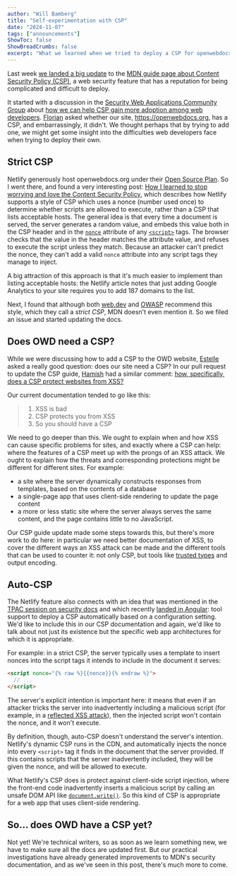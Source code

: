 ```yaml
---
author: "Will Bamberg"
title: "Self-experimentation with CSP"
date: "2024-11-07"
tags: ["announcements"]
ShowToc: false
ShowBreadCrumbs: false
excerpt: "What we learned when we tried to deploy a CSP for openwebdocs.org."
---
```


Last week [we landed a big update](https://github.com/mdn/content/pull/36157) to the [MDN guide page about Content Security Policy (CSP)](https://developer.mozilla.org/en-US/docs/Web/HTTP/CSP), a web security feature that has a reputation for being complicated and difficult to deploy.

It started with a discussion in the [Security Web Applications Community Group](https://www.w3.org/community/swag/) about [how we can help CSP gain more adoption among web developers](https://github.com/w3c-cg/swag/issues/3). [Florian](https://front-end.social/@floscholz) asked whether our site, <https://openwebdocs.org>, has a CSP, and embarrassingly, it didn't. We thought perhaps that by trying to add one, we might get some insight into the difficulties web developers face when trying to deploy their own.

## Strict CSP

Netlify generously host openwebdocs.org under their [Open Source Plan](https://www.netlify.com/legal/open-source-policy/). So I went there, and found a very interesting post: [How I learned to stop worrying and love the Content Security Policy](https://www.netlify.com/blog/general-availability-content-security-policy-csp-nonce-integration/), which describes how Netlify supports a style of CSP which uses a nonce (number used once) to determine whether scripts are allowed to execute, rather than a CSP that lists acceptable hosts. The general idea is that every time a document is served, the server generates a random value, and embeds this value both in the CSP header and in the [`nonce`](https://developer.mozilla.org/en-US/docs/Web/HTML/Element/script#nonce) attribute of any [`<script>`](https://developer.mozilla.org/en-US/docs/Web/HTML/Element/script) tags. The browser checks that the value in the header matches the attribute value, and refuses to execute the script unless they match. Because an attacker can't predict the nonce, they can't add a valid `nonce` attribute into any script tags they manage to inject.

A big attraction of this approach is that it's much easier to implement than listing acceptable hosts: the Netlify article notes that just adding Google Analytics to your site requires you to add 187 domains to the list.

Next, I found that although both [web.dev](https://web.dev/articles/strict-csp) and [OWASP](https://cheatsheetseries.owasp.org/cheatsheets/Content_Security_Policy_Cheat_Sheet.html#csp-types-granularallowlist-based-or-strict) recommend this style, which they call a _strict CSP_, MDN doesn't even mention it. So we filed an issue and started updating the docs.

## Does OWD need a CSP?

While we were discussing how to add a CSP to the OWD website, [Estelle](https://front-end.social/@estelle) asked a really good question: does our site need a CSP? In our pull request to update the CSP guide, [Hamish](https://github.com/hamishwillee) had a similar comment: [how, specifically, does a CSP protect websites from XSS?](https://github.com/mdn/content/pull/36157#discussion_r1789293865)

Our current documentation tended to go like this:

> 1. XSS is bad
> 2. CSP protects you from XSS
> 3. So you should have a CSP

We need to go deeper than this. We ought to explain when and how XSS can cause specific problems for sites, and exactly where a CSP can help: where the features of a CSP meet up with the prongs of an XSS attack. We ought to explain how the threats and corresponding protections might be different for different sites. For example:

- a site where the server dynamically constructs responses from templates, based on the contents of a database
- a single-page app that uses client-side rendering to update the page content
- a more or less static site where the server always serves the same content, and the page contains little to no JavaScript.

Our CSP guide update made some steps towards this, but there's more work to do here: in particular we need better documentation of XSS, to cover the different ways an XSS attack can be made and the different tools that can be used to counter it: not only CSP, but tools like [trusted types](https://developer.mozilla.org/en-US/docs/Web/API/Trusted_Types_API) and output encoding.

## Auto-CSP

The Netlify feature also connects with an idea that was mentioned in the [TPAC session on security docs](https://openwebdocs.org/content/posts/swag-at-tpac-anaheim/) and which recently [landed in Angular](https://github.com/angular/angular-cli/pull/28663): tool support to deploy a CSP automatically based on a configuration setting. We'd like to include this in our CSP documentation and again, we'd like to talk about not just its existence but the specific web app architectures for which it is appropriate.

For example: in a strict CSP, the server typically uses a template to insert nonces into the script tags it intends to include in the document it serves:

```html
<script nonce="{% raw %}{{nonce}}{% endraw %}">
  // ...
</script>
```

The server's explicit intention is important here: it means that even if an attacker tricks the server into inadvertently including a malicious script (for example, in a [reflected XSS attack](https://portswigger.net/web-security/cross-site-scripting/reflected)), then the injected script won't contain the nonce, and it won't execute.

By definition, though, auto-CSP doesn't understand the server's intention. Netlify's dynamic CSP runs in the CDN, and automatically injects the nonce into every `<script>` tag it finds in the document that the server provided. If this contains scripts that the server inadvertently included, they will be given the nonce, and will be allowed to execute.

What Netlify's CSP does is protect against client-side script injection, where the front-end code inadvertently inserts a malicious script by calling an unsafe DOM API like [`document.write()`](https://developer.mozilla.org/en-US/docs/Web/API/Document/write). So this kind of CSP is appropriate for a web app that uses client-side rendering.

## So... does OWD have a CSP yet?

Not yet! We're technical writers, so as soon as we learn something new, we have to make sure all the docs are updated first. But our practical investigations have already generated improvements to MDN's security documentation, and as we've seen in this post, there's much more to come.
